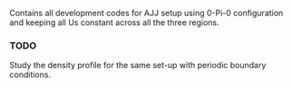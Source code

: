 Contains all development codes for AJJ setup using 0-Pi-0 configuration and keeping all Us constant across all the three regions.

### TODO
Study the density profile for the same set-up with periodic boundary conditions.

